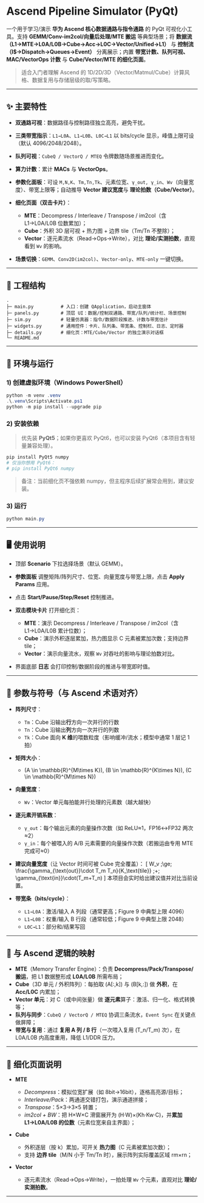 # Ascend Pipeline Simulator (PyQt)

一个用于学习/演示 **华为 Ascend 核心数据通路与指令通路** 的 PyQt 可视化小工具。支持 **GEMM/Conv-im2col/向量后处理/MTE 搬运** 等典型场景；将 **数据流（L1→MTE→L0A/L0B→Cube→Acc→L0C→Vector/Unified→L1）** 与 **控制流（I$→Dispatch→Queues→Event）** 分离展示；内置 **带宽计数、队列可视、MAC/VectorOps 计数** 与 **Cube/Vector/MTE 的细化页面**。

> 适合入门者理解 Ascend 的 1D/2D/3D（Vector/Matmul/Cube）计算风格、数据复用与存储层级的取/写策略。

---

## ✨ 主要特性

* **双通路可视**：数据路径与控制路径独立高亮，避免干扰。
* **三类带宽指示**：`L1→L0A`、`L1→L0B`、`L0C→L1` 以 bits/cycle 显示，峰值上限可设（默认 4096/2048/2048）。
* **队列可视**：`CubeQ / VectorQ / MTEQ` 令牌数随场景推进而变化。
* **算力计数**：累计 **MACs** 与 **VectorOps**。
* **参数化面板**：可设 `M,N,K`、`Tm,Tn,Tk`、元素位宽、`γ_out, γ_in`、`Wv`（向量宽度）、带宽上限等；自动推导 **Vector 建议宽度**与 **理论拍数（Cube/Vector）**。
* **细化页面（双击卡片）**：

  * **MTE**：Decompress / Interleave / Transpose / im2col（含 L1→L0A/L0B 位数累加）；
  * **Cube**：外积 3D 层可视 + 热力图 + 边界 tile（Tm/Tn 不整除）；
  * **Vector**：逐元素流水（Read→Ops→Write），对比 **理论/实测拍数**，直观看到 `Wv` 的影响。
* **场景切换**：`GEMM`、`Conv2D(im2col)`、`Vector-only`、`MTE-only` 一键切换。

---

## 📁 工程结构

```
.
├─ main.py          # 入口：创建 QApplication，启动主窗体
├─ panels.py        # 顶层 UI：数据/控制双通路、带宽/队列/统计栏、场景控制
├─ sim.py           # 轻量仿真器：指令/数据阶段推进、计数与带宽估计
├─ widgets.py       # 通用控件：卡片、队列条、带宽条、控制栏、日志、定时器
├─ details.py       # 细化页：MTE/Cube/Vector 的独立演示对话框
└─ README.md
```

---

## 🧰 环境与运行

### 1) 创建虚拟环境（Windows PowerShell）

```powershell
python -m venv .venv
.\.venv\Scripts\Activate.ps1
python -m pip install --upgrade pip
```

### 2) 安装依赖

> 优先装 **PyQt5**；如果你更喜欢 PyQt6，也可以安装 PyQt6（本项目含有轻量兼容处理）。

```powershell
pip install PyQt5 numpy
# 仅当你想用 PyQt6：
# pip install PyQt6 numpy
```

> 备注：当前细化页不强依赖 numpy，但主程序后续扩展常会用到，建议安装。

### 3) 运行

```powershell
python main.py
```

---

## 🖥️ 使用说明

* 顶部 **Scenario** 下拉选择场景（默认 GEMM）。
* **参数面板** 调整矩阵/阵列尺寸、位宽、向量宽度与带宽上限，点击 **Apply Params** 应用。
* 点击 **Start/Pause/Step/Reset** 控制推进。
* **双击模块卡片** 打开细化页：

  * **MTE**：演示 Decompress / Interleave / Transpose / im2col（含 L1→L0A/L0B 累计位数）；
  * **Cube**：演示外积逐层累加，热力图显示 C 元素被累加次数；支持边界 tile；
  * **Vector**：演示向量流水，观察 `Wv` 对吞吐的影响与理论拍数对比。
* 界面底部 **日志** 会打印控制/数据阶段的推进与带宽即时值。

---

## 🧩 参数与符号（与 Ascend 术语对齐）

* **阵列尺寸**：

  * `Tm`：Cube 沿输出**行**方向一次并行的行数
  * `Tn`：Cube 沿输出**列**方向一次并行的列数
  * `Tk`：Cube 面向 **K 维**的喂数粒度（影响缓冲/流水；模型中通常 1 层记 1 拍）

* **矩阵大小**：

  * (A \in \mathbb{R}^{M\times K}), (B \in \mathbb{R}^{K\times N}), (C \in \mathbb{R}^{M\times N})

* **向量宽度**：

  * `Wv`：Vector 单元每拍能并行处理的元素数（越大越快）

* **逐元素开销系数**：

  * `γ_out`：每个输出元素的向量操作次数（如 ReLU≈1，FP16↔FP32 两次≈2）
  * `γ_in`：每个被喂入的 A/B 元素需要的向量操作次数（若搬运由专用 MTE 完成可≈0）

* **建议向量宽度**（让 Vector 时间可被 Cube 完全覆盖）：
  [
  W_v ;\ge; \frac{\gamma_{\text{out}}\cdot T_m T_n}{K_\text{tile}} ;+; \gamma_{\text{in}}\cdot(T_m+T_n)
  ]
  本项目会实时给出建议值并对比当前设置。

* **带宽条（bits/cycle）**：

  * `L1→L0A`：激活/输入 A 列段（通常更高；Figure 9 中典型上限 4096）
  * `L1→L0B`：权重/输入 B 行段（通常较低；Figure 9 中典型上限 2048）
  * `L0C→L1`：部分和/结果写回

---

## 🔗 与 Ascend 逻辑的映射

* **MTE**（Memory Transfer Engine）：负责 **Decompress/Pack/Transpose/搬运**，把 L1 数据整形成 **L0A/L0B** 所需布局；
* **Cube**（3D 单元 / 外积阵列）：每拍取 (A[:,k]) 与 (B[k,:]) 做 **外积**，在 **Acc/L0C** 内累加；
* **Vector 单元**：对 C（或中间张量）做 **逐元素**算子：激活、归一化、格式转换等；
* **队列与同步**：`CubeQ / VectorQ / MTEQ` 协调三条流水，`Event Sync` 在关键点做屏障；
* **带宽与复用**：通过 **复用 A 列 / B 行**（一次喂入复用 (T_n/T_m) 次），在 L0A/L0B 内高度重用，降低 L1/DDR 压力。

---

## 🔬 细化页面说明

* **MTE**

  * *Decompress*：模拟位宽扩展（如 8bit→16bit），逐格高亮源/目标；
  * *Interleave/Pack*：两通道交错打包，演示通道拼接；
  * *Transpose*：5×3→3×5 转置；
  * *im2col + BW*：把 H×W×C 滑窗展开为 (H·W)×(Kh·Kw·C)，并**累加 L1→L0A/L0B 的位数**（元素位宽来自主界面）；
* **Cube**

  * 外积逐层（按 k）累加，可开关 **热力图**（C 元素被累加次数）；
  * 支持 **边界 tile**（M/N 小于 Tm/Tn 时），展示阵列实际覆盖区域 rm×rn；
* **Vector**

  * 逐元素流水（Read→Ops→Write），一拍处理 `Wv` 个元素，直观对比 **理论/实测拍数**。

---

